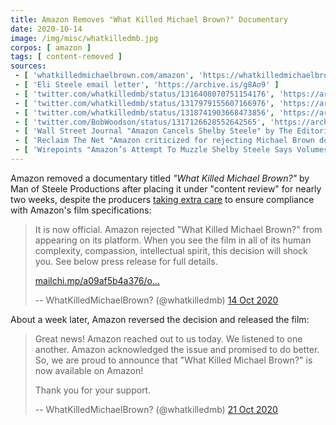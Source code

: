 ```yaml
---
title: Amazon Removes "What Killed Michael Brown?" Documentary
date: 2020-10-14
image: /img/misc/whatkilledmb.jpg
corpos: [ amazon ]
tags: [ content-removed ]
sources:
 - [ 'whatkilledmichaelbrown.com/amazon', 'https://whatkilledmichaelbrown.com/amazon' ]
 - [ 'Eli Steele email letter', 'https://archive.is/g8Ao9' ]
 - [ 'twitter.com/whatkilledmb/status/1316408070751154176', 'https://archive.is/8ibdK' ]
 - [ 'twitter.com/whatkilledmb/status/1317979155607166976', 'https://archive.is/6Qr5Q' ]
 - [ 'twitter.com/whatkilledmb/status/1318741903668473856', 'https://archive.is/cz63u' ]
 - [ 'twitter.com/BobWoodson/status/1317126628552642565', 'https://archive.is/vSkmu' ]
 - [ 'Wall Street Journal "Amazon Cancels Shelby Steele" by The Editorial Board (14 Oct 2020)', 'https://archive.is/JqOam' ]
 - [ 'Reclaim The Net "Amazon criticized for rejecting Michael Brown documentary that doesn’t offer “politically correct narrative”" by Cindy Harper (15 Oct 2020)', 'https://reclaimthenet.org/what-killed-michael-brown/' ]
 - [ 'Wirepoints "Amazon’s Attempt To Muzzle Shelby Steele Says Volumes About Race In America – Wirepoints" by Mark Glennon (16 Oct 2020)', 'https://wirepoints.org/amazons-attempt-to-muzzle-chicago-native-shelby-steele-says-volumes-about-race-in-america-wirepoints/' ]
---
```


Amazon removed a documentary titled _"What Killed Michael Brown?"_ by Man of
Steele Productions after placing it under "content review" for nearly two
weeks, despite the producers [taking extra
care](https://archive.is/g8Ao9#selection-609.1-609.402) to ensure compliance
with Amazon's film specifications:
> It is now official. Amazon rejected "What Killed Michael Brown?" from
> appearing on its platform. When you see the film in all of its human
> complexity, compassion, intellectual spirit, this decision will shock you.
> See below press release for full details.
>
> [mailchi.mp/a09af5b4a376/o...](https://archive.is/g8Ao9)
>
> -- WhatKilledMichaelBrown? (@whatkilledmb) [14 Oct 2020](https://archive.is/8ibdK)

About a week later, Amazon reversed the decision and released the film:
> Great news! Amazon reached out to us today. We listened to one another.
> Amazon acknowledged the issue and promised to do better. So, we are proud to
> announce that "What Killed Michael Brown?" is now available on Amazon! 
>
> Thank you for your support.
>
> -- WhatKilledMichaelBrown? (@whatkilledmb) [21 Oct 2020](https://archive.is/cz63u)
